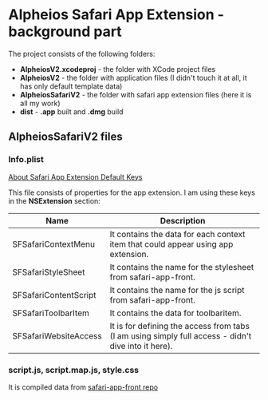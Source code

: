 # Alpheios Safari App Extension - background part

The project consists of the following folders:
- **AlpheiosV2.xcodeproj** - the folder with XCode project files
- **AlpheiosV2** - the folder with application files (I didn't touch it at all, it has only default template data)
- **AlpheiosSafariV2** - the folder with safari app extension files (here it is all my work)
- **dist** - **.app** built and **.dmg** build


## AlpheiosSafariV2 files

### Info.plist

[About Safari App Extension Default Keys](https://developer.apple.com/documentation/safariservices/safari_app_extensions/safari_app_extension_info_property_list_keys/about_safari_app_extension_default_keys)

This file consists of properties for the app extension.
I am using these keys in the **NSExtension** section:

Name | Description
------------ | -------------
SFSafariContextMenu | It contains the data for each context item that could appear using app extension. 
SFSafariStyleSheet | It contains the name for the stylesheet from safari-app-front. 
SFSafariContentScript | It contains the name for the js script from safari-app-front. 
SFSafariToolbarItem | It contains the data for toolbaritem.
SFSafariWebsiteAccess | It is for defining the access from tabs (I am using simply full access - didn't dive into it here).

### script.js, script.map.js, style.css

It is compiled data from [safari-app-front repo](https://github.com/alpheios-project/safari-app-front)
